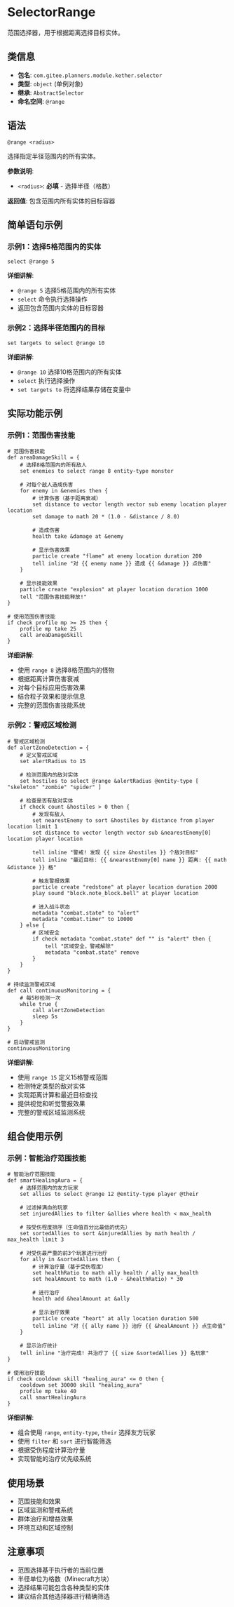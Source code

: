 # SelectorRange

范围选择器，用于根据距离选择目标实体。

## 类信息

- **包名**: `com.gitee.planners.module.kether.selector`
- **类型**: `object` (单例对象)
- **继承**: `AbstractSelector`
- **命名空间**: `@range`

## 语法

```kether
@range <radius>
```

选择指定半径范围内的所有实体。

**参数说明**:
- `<radius>`: **必填** - 选择半径（格数）

**返回值**: 包含范围内所有实体的目标容器

## 简单语句示例

### 示例1：选择5格范围内的实体
```kether
select @range 5
```
**详细讲解**:
- `@range 5` 选择5格范围内的所有实体
- `select` 命令执行选择操作
- 返回包含范围内实体的目标容器

### 示例2：选择半径范围内的目标
```kether
set targets to select @range 10
```
**详细讲解**:
- `@range 10` 选择10格范围内的所有实体
- `select` 执行选择操作
- `set targets to` 将选择结果存储在变量中

## 实际功能示例

### 示例1：范围伤害技能
```kether
# 范围伤害技能
def areaDamageSkill = {
    # 选择8格范围内的所有敌人
    set enemies to select range 8 entity-type monster
    
    # 对每个敌人造成伤害
    for enemy in &enemies then {
        # 计算伤害（基于距离衰减）
        set distance to vector length vector sub enemy location player location
        set damage to math 20 * (1.0 - &distance / 8.0)
        
        # 造成伤害
        health take &damage at &enemy
        
        # 显示伤害效果
        particle create "flame" at enemy location duration 200
        tell inline "对 {{ enemy name }} 造成 {{ &damage }} 点伤害"
    }
    
    # 显示技能效果
    particle create "explosion" at player location duration 1000
    tell "范围伤害技能释放!"
}

# 使用范围伤害技能
if check profile mp >= 25 then {
    profile mp take 25
    call areaDamageSkill
}
```
**详细讲解**:
- 使用 `range 8` 选择8格范围内的怪物
- 根据距离计算伤害衰减
- 对每个目标应用伤害效果
- 结合粒子效果和提示信息
- 完整的范围伤害技能系统

### 示例2：警戒区域检测
```kether
# 警戒区域检测
def alertZoneDetection = {
    # 定义警戒区域
    set alertRadius to 15
    
    # 检测范围内的敌对实体
    set hostiles to select @range &alertRadius @entity-type [ "skeleton" "zombie" "spider" ]
    
    # 检查是否有敌对实体
    if check count &hostiles > 0 then {
        # 发现有敌人
        set nearestEnemy to sort &hostiles by distance from player location limit 1
        set distance to vector length vector sub &nearestEnemy[0] location player location
        
        tell inline "警戒! 发现 {{ size &hostiles }} 个敌对目标"
        tell inline "最近目标: {{ &nearestEnemy[0] name }} 距离: {{ math &distance }} 格"
        
        # 触发警报效果
        particle create "redstone" at player location duration 2000
        play sound "block.note_block.bell" at player location
        
        # 进入战斗状态
        metadata "combat.state" to "alert"
        metadata "combat.timer" to 10000
    } else {
        # 区域安全
        if check metadata "combat.state" def "" is "alert" then {
            tell "区域安全，警戒解除"
            metadata "combat.state" remove
        }
    }
}

# 持续监测警戒区域
def call continuousMonitoring = {
    # 每5秒检测一次
    while true {
        call alertZoneDetection
        sleep 5s
    }
}

# 启动警戒监测
continuousMonitoring
```
**详细讲解**:
- 使用 `range 15` 定义15格警戒范围
- 检测特定类型的敌对实体
- 实现距离计算和最近目标查找
- 提供视觉和听觉警报效果
- 完整的警戒区域监测系统

## 组合使用示例

### 示例：智能治疗范围技能
```kether
# 智能治疗范围技能
def smartHealingAura = {
    # 选择范围内的友方玩家
    set allies to select @range 12 @entity-type player @their
    
    # 过滤掉满血的玩家
    set injuredAllies to filter &allies where health < max_health
    
    # 按受伤程度排序（生命值百分比最低的优先）
    set sortedAllies to sort &injuredAllies by math health / max_health limit 3
    
    # 对受伤最严重的前3个玩家进行治疗
    for ally in &sortedAllies then {
        # 计算治疗量（基于受伤程度）
        set healthRatio to math ally health / ally max_health
        set healAmount to math (1.0 - &healthRatio) * 30
        
        # 进行治疗
        health add &healAmount at &ally
        
        # 显示治疗效果
        particle create "heart" at ally location duration 500
        tell inline "对 {{ ally name }} 治疗 {{ &healAmount }} 点生命值"
    }
    
    # 显示治疗统计
    tell inline "治疗完成! 共治疗了 {{ size &sortedAllies }} 名玩家"
}

# 使用治疗技能
if check cooldown skill "healing_aura" <= 0 then {
    cooldown set 30000 skill "healing_aura"
    profile mp take 40
    call smartHealingAura
}
```
**详细讲解**:
- 组合使用 `range`, `entity-type`, `their` 选择友方玩家
- 使用 `filter` 和 `sort` 进行智能筛选
- 根据受伤程度计算治疗量
- 实现智能的治疗优先级系统

## 使用场景

- 范围技能和效果
- 区域监测和警戒系统
- 群体治疗和增益效果
- 环境互动和区域控制

## 注意事项

- 范围选择基于执行者的当前位置
- 半径单位为格数（Minecraft方块）
- 选择结果可能包含各种类型的实体
- 建议结合其他选择器进行精确筛选